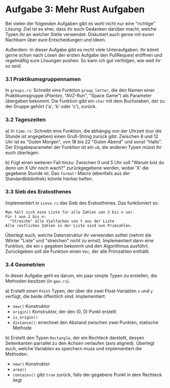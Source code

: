 Aufgabe 3: Mehr Rust Aufgaben
=================================

Bei vielen der folgenden Aufgaben gibt es wohl nicht nur eine "richtige" Lösung: Ziel ist es eher, dass ihr euch Gedanken darüber macht, welche Typen ihr an welcher Stelle verwendet. Diskutiert auch gerne mit euren Nachbarn über eure Entscheidungen und Ideen.

Außerdem: In dieser Aufgabe gibt es recht viele Unteraufgaben. Ihr könnt gerne schon nach Lösen der ersten Aufgabe den PullRequest eröffnen und regelmäßig eure Lösungen pushen. So kann ich gut verfolgen, wie weit ihr so seid.

### 3.1 Praktikumsgruppennamen

In `groups.rs`: Schreibt eine Funktion `group_letter`, die den Namen einer Praktikumsgruppe (*Plantex*, "AVZ-Run", "Space Game") als Parameter übergeben bekommt. Die Funktion gibt ein `char` mit dem Buchstaben, der zu der Gruppe gehört ('a', 'b' oder 'c'), zurück.


### 3.2 Tageszeiten

a) In `time.rs`: Schreibt eine Funktion, die abhängig von der Uhrzeit (nur die Stunde ist angegeben) einen Gruß-String zurück gibt. Zwischen 8 und 12 Uhr ist es "Guten Morgen", von 18 bis 22 "Guten Abend" und sonst "Hallo". Der Eingabeparameter der Funktion ist ein `u8`, die anderen Typen müsst ihr euch überlegen.

b) Fügt einen weiteren Fall hinzu: Zwischen 0 und 5 Uhr soll "Warum bist du denn um X Uhr noch wach?" zurückgegebene werden, wobei 'X' die gegebene Stunde ist. Das `format!` Macro (ebenfalls aus der Standardbibliothek) könnte hierbei helfen.


### 3.3 Sieb des Eratosthenes

Implementiert in `sieve.rs` das Sieb des Eratosthenes. Das funktioniert so:

```
Man hält sich eine Liste für alle Zahlen von 2 bis n vor.
Für t von 2 bis n:
  "Streiche" alle Vielfachen von t aus der Liste
Alle restlichen Zahlen in der Liste sind nun Primzahlen.
```

Überlegt euch, welche Datenstruktur ihr verwenden solltet (nehmt die Wörter "Liste" und "streichen" nicht zu ernst). Implementiert dann eine Funktion, die ein `n` gegeben bekommt und den Algorithmus ausführt. Zurückgeben soll die Funktion einen `Vec`, der alle Primzahlen enthällt.


### 3.4 Geometrien

In dieser Aufgabe geht es darum, ein paar simple Typen zu erstellen, die Methoden besitzen (in `geo.rs`).

a) Erstellt einen `Point` Typen, der über die zwei Float-Variablen `x` und `y` verfügt, die beide öffentlich sind. Implementiert:

- `new()` Konstruktor
- `origin()` Konstruktor, der den (0, 0) Punkt erstellt
- `is_origin()`
- `distance()`: errechnet den Abstand zwischen zwei Punkten, statische Methode

b) Erstellt den Typen `Rectangle`, der ein Rechteck darstellt, dessen Seitenkanten parrallel zu den Achsen verlaufen (axis aligned). Überlegt euch, welche Variablen es speichern muss und implementiert die Methoden:

- `new()` Konstruktor
- `area()`
- `contains()` gibt `true` zurück, falls der gegebene Punkt in dem Rechteck liegt
